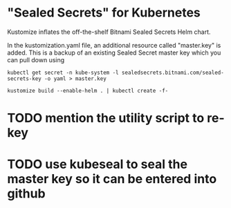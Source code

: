 # "Sealed Secrets" for Kubernetes

Kustomize inflates the off-the-shelf Bitnami Sealed Secrets Helm chart. 

In the kustomization.yaml file, an additional resource called "master.key" is added. This is a backup of an existing Sealed Secret master key which you can pull down using 

```
kubectl get secret -n kube-system -l sealedsecrets.bitnami.com/sealed-secrets-key -o yaml > master.key
```

```
kustomize build --enable-helm . | kubectl create -f-
```

# TODO mention the utility script to re-key
# TODO use kubeseal to seal the master key so it can be entered into github